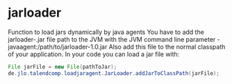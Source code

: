 # jarloader
Function to load jars dynamically by java agents
You have to add the jarloader-<version>.jar file path to the JVM with the JVM command line parameter -javaagent:/path/to/jarloader-1.0.jar
Also add this file to the normal classpath of your application.
In your code you can load a jar file with:

```java
File jarFile = new File(pathToJar);
de.jlo.talendcomp.loadjaragent.JarLoader.addJarToClassPath(jarFile);
```
